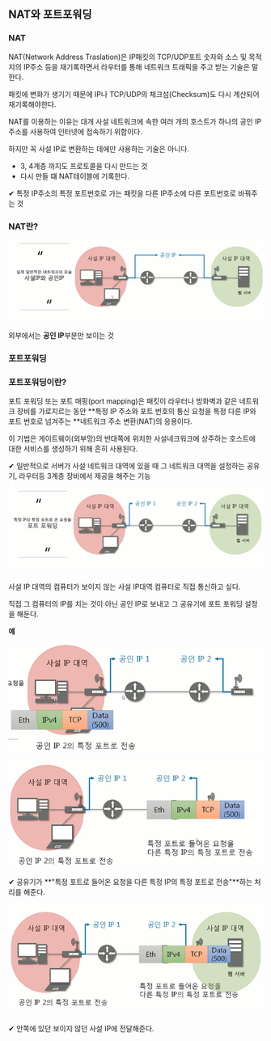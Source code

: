 ## NAT와 포트포워딩

### NAT

NAT(Network Address Traslation)은 IP패킷의 TCP/UDP포트 숫자와 소스 및 목적지의 IP주소 등을 재기록하면서 라우터를 통해 네트워크 트래픽을 주고 받는 기술은 말한다.

패킷에 변화가 생기기 때문에 IP나 TCP/UDP의 체크섬(Checksum)도 다시 계산되어 재기록해야한다.

NAT를 이용하는 이유는 대개 사설 네트워크에 속한 여러 개의 호스트가 하나의 공인 IP주소를 사용하여 인터넷에 접속하기 위함이다.

하지만 꼭 사설 IP로 변환하는 데에만 사용하는 기술은 아니다.

* 3, 4계층 까지도 프로토콜을 다시 만드는 것
* 다시 만들 떄 NAT테이블에 기록한다.

✔ 특정 IP주소의 특정 포트번호로 가는 패킷을 다른 IP주소에 다른 포트번호로 바꿔주는 것



### NAT란?

![image-20220927213522409](10%EC%9E%A5_NAT%EC%99%80_%ED%8F%AC%ED%8A%B8%ED%8F%AC%EC%9B%8C%EB%94%A9.assets/image-20220927213522409.png)

외부에서는 **공인 IP**부분만 보이는 것



### 포트포워딩

### 포트포워딩이란?

포트 포워딩 또는 포트 매핑(port mapping)은 패킷이 라우터나 방화벽과 같은 네트워크 장비를 가로지르는 동안 **특정 IP 주소와 포트 번호의 통신 요청을 특정 다른 IP와 포트 번호로 넘겨주는 **네트워크 주소 변환(NAT)의 응용이다.

이 기법은 게이트웨이(외부망)의 반대쪽에 위치한 사설네크워크에 상주하는 호스트에 대한 서비스를 생성하기 위해 흔히 사용된다.

✔ 일반적으로 서버가 사설 네트워크 대역에 있을 때 그 네트워크 대역을 설정하는 공유기, 라우터등 3계층 장비에서 제공을 해주는 기능

![image-20220927213817912](10%EC%9E%A5_NAT%EC%99%80_%ED%8F%AC%ED%8A%B8%ED%8F%AC%EC%9B%8C%EB%94%A9.assets/image-20220927213817912.png)

사설 IP 대역의 컴퓨터가 보이지 않는 사설 IP대역 컴퓨터로 직접 통신하고 싶다.

직접 그 컴퓨터의 IP를 치는 것이 아닌 공인 IP로 보내고 그 공유기에 포트 포워딩 설정을 해둔다.

**예**

![image-20220927213944479](10%EC%9E%A5_NAT%EC%99%80_%ED%8F%AC%ED%8A%B8%ED%8F%AC%EC%9B%8C%EB%94%A9.assets/image-20220927213944479.png)

![image-20220927214058116](10%EC%9E%A5_NAT%EC%99%80_%ED%8F%AC%ED%8A%B8%ED%8F%AC%EC%9B%8C%EB%94%A9.assets/image-20220927214058116.png)

✔ 공유기가 **"특정 포트로 들어온 요청을 다른 특정 IP의 특정 포트로 전송"**하는 처리를 해준다.

![image-20220927214150555](10%EC%9E%A5_NAT%EC%99%80_%ED%8F%AC%ED%8A%B8%ED%8F%AC%EC%9B%8C%EB%94%A9.assets/image-20220927214150555.png)

✔ 안쪽에 있던 보이지 않던 사설 IP에 전달해준다.